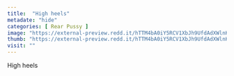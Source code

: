 ```yaml
---
title:  "High heels"
metadate: "hide"
categories: [ Rear Pussy ]
image: "https://external-preview.redd.it/hTTM4bA0iY5RCV1XbJh9UfdAdXWlnKpXGPwKU-FqSEg.jpg?auto=webp&s=8cc0af5f8456c3c3e59db786e035da46cc893bd1"
thumb: "https://external-preview.redd.it/hTTM4bA0iY5RCV1XbJh9UfdAdXWlnKpXGPwKU-FqSEg.jpg?width=640&crop=smart&auto=webp&s=5cdfc5399136e6d2163638ea90860e03a1304ab5"
visit: ""
---
```

High heels
